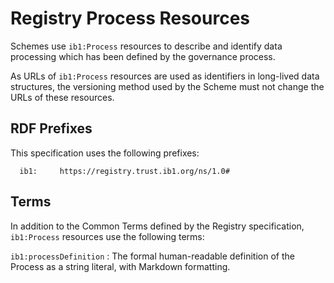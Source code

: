 # Registry Process Resources

Schemes use `ib1:Process` resources to describe and identify data processing which has been defined by the governance process.

As URLs of `ib1:Process` resources are used as identifiers in long-lived data structures, the versioning method used by the Scheme must not change the URLs of these resources.

## RDF Prefixes

This specification uses the following prefixes:

```
  ib1:     https://registry.trust.ib1.org/ns/1.0#
```

## Terms

In addition to the Common Terms defined by the Registry specification, `ib1:Process` resources use the following terms:

`ib1:processDefinition`
: The formal human-readable definition of the Process as a string literal, with Markdown formatting.

